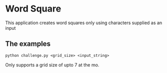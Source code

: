 # Word Square

This application creates word squares only using characters supplied as an input

## The examples

    python challenge.py <grid_size> <input_string>

Only supports a grid size of upto 7 at the mo.
